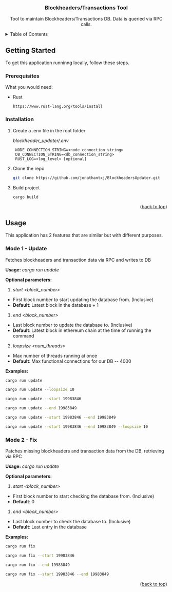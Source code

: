 <a name="readme-top"></a>

<h3 align="center">Blockheaders/Transactions Tool</h3>

  <p align="center">
    Tool to maintain Blockheaders/Transactions DB. Data is queried via RPC calls.

<!-- TABLE OF CONTENTS -->
<details>
  <summary>Table of Contents</summary>
  <ol>
    <li>
      <a href="#getting-started">Getting Started</a>
      <ul>
        <li><a href="#prerequisites">Prerequisites</a></li>
        <li><a href="#installation">Installation</a></li>
      </ul>
    </li>
    <li><a href="#usage">Usage</a></li>
  </ol>
</details>

<!-- ABOUT THE PROJECT -->

## Getting Started

To get this application runninng locally, follow these steps.

### Prerequisites

What you would need:

- Rust
  ```
  https://www.rust-lang.org/tools/install
  ```

### Installation

1. Create a .env file in the root folder

   _blockheader_updater/.env_

   ```
    NODE_CONNECTION_STRING=<node_connection_string>
    DB_CONNECTION_STRING=<db_connection_string>
    RUST_LOG=<log_level> [optional]

   ```

1. Clone the repo
   ```sh
   git clone https://github.com/jonathantxj/BlockheadersUpdater.git
   ```
1. Build project
   ```sh
   cargo build
   ```

<p align="right">(<a href="#readme-top">back to top</a>)</p>

<!-- USAGE EXAMPLES -->

## Usage

This application has 2 features that are similar but with different purposes.

### Mode 1 - Update

Fetches blockheaders and transaction data via RPC and writes to DB

**Usage:** _cargo run update_

**Optional parameters:**

1. _start <block_number>_

- First block number to start updating the database from. (Inclusive)
- **Default**: Latest block in the database + 1

1. _end <block_number>_

- Last block number to update the database to. (Inclusive)
- **Default**: Latest block in ethereum chain at the time of running the command

2. _loopsize <num_threads>_

- Max number of threads running at once
- **Default**: Max functional connections for our DB -- 4000

**Examples:**

```sh
cargo run update
```

```sh
cargo run update --loopsize 10
```

```sh
cargo run update --start 19983846
```

```sh
cargo run update --end 19983849
```

```sh
cargo run update --start 19983846 --end 19983849
```

```sh
cargo run update --start 19983846 --end 19983849 --loopsize 10
```

### Mode 2 - Fix

Patches missing blockheaders and transaction data from the DB, retrieving via RPC

**Usage:** _cargo run update_

**Optional parameters:**

1. _start <block_number>_

- First block number to start checking the database from. (Inclusive)
- **Default**: 0

1. _end <block_number>_

- Last block number to check the database to. (Inclusive)
- **Default**: Last entry in the database

**Examples:**

```sh
cargo run fix
```

```sh
cargo run fix --start 19983846
```

```sh
cargo run fix --end 19983849
```

```sh
cargo run fix --start 19983846 --end 19983849
```

<p align="right">(<a href="#readme-top">back to top</a>)</p>

